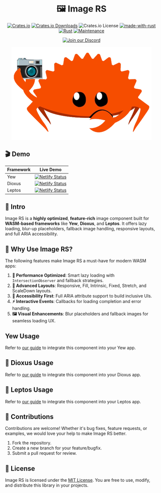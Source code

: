 <div align="center">

# 🖼️ Image RS

[![Crates.io](https://img.shields.io/crates/v/image-rs)](https://crates.io/crates/image-rs)
[![Crates.io Downloads](https://img.shields.io/crates/d/image-rs)](https://crates.io/crates/image-rs)
![Crates.io License](https://img.shields.io/crates/l/image-rs)
[![made-with-rust](https://img.shields.io/badge/Made%20with-Rust-1f425f.svg?logo=rust&logoColor=white)](https://www.rust-lang.org/)
[![Rust](https://img.shields.io/badge/Rust-1.85%2B-blue.svg)](https://www.rust-lang.org)
[![Maintenance](https://img.shields.io/badge/Maintained%3F-yes-green.svg)](https://github.com/wiseaidev)

[![Join our Discord](https://dcbadge.limes.pink/api/server/b5JbvHW5nv)](https://discord.gg/b5JbvHW5nv)

<!-- absolute url for docs.rs cause assets is excluded from crate -->
![logo](https://raw.githubusercontent.com/opensass/image-rs/refs/heads/main/assets/logo.webp)

</div>

## 🎬 Demo

| Framework | Live Demo |
| --- | --- |
| Yew | [![Netlify Status](https://api.netlify.com/api/v1/badges/a0efc7e9-f20e-4dd9-93e1-c8f4fde7506f/deploy-status)](https://image-rs.netlify.app) |
| Dioxus | [![Netlify Status](https://api.netlify.com/api/v1/badges/a0efc7e9-f20e-4dd9-93e1-c8f4fde7506f/deploy-status)](https://image-dio.netlify.app) |
| Leptos | [![Netlify Status](https://api.netlify.com/api/v1/badges/a0efc7e9-f20e-4dd9-93e1-c8f4fde7506f/deploy-status)](https://image-lep.netlify.app) |

## 📜 Intro

Image RS is a **highly optimized**, **feature-rich** image component built for **WASM-based frameworks** like **Yew**, **Dioxus**, and **Leptos**. It offers lazy loading, blur-up placeholders, fallback image handling, responsive layouts, and full ARIA accessibility.

## 🤔 Why Use Image RS?

The following features make Image RS a must-have for modern WASM apps:

1. **🚀 Performance Optimized**: Smart lazy loading with `IntersectionObserver` and fallback strategies.
1. **🎨 Advanced Layouts**: Responsive, Fill, Intrinsic, Fixed, Stretch, and ScaleDown layouts.
1. **🧩 Accessibility First**: Full ARIA attribute support to build inclusive UIs.
1. **⚡ Interactive Events**: Callbacks for loading completion and error handling.
1. **🖼️ Visual Enhancements**: Blur placeholders and fallback images for seamless loading UX.

## Yew Usage

<!-- absolute url for docs.rs cause YEW.md is not included in crate -->
Refer to [our guide](https://github.com/opensass/image-rs/blob/main/YEW.md) to integrate this component into your Yew app.

## 🧬 Dioxus Usage

<!-- absolute url for docs.rs cause DIOXUS.md is not included in crate -->
Refer to [our guide](https://github.com/opensass/image-rs/blob/main/DIOXUS.md) to integrate this component into your Dioxus app.

## 🌱 Leptos Usage

<!-- absolute url for docs.rs cause LEPTOS.md is not included in crate -->
Refer to [our guide](https://github.com/opensass/image-rs/blob/main/LEPTOS.md) to integrate this component into your Leptos app.

## 🤝 Contributions

Contributions are welcome! Whether it's bug fixes, feature requests, or examples, we would love your help to make Image RS better.

1. Fork the repository.
1. Create a new branch for your feature/bugfix.
1. Submit a pull request for review.

## 📜 License

Image RS is licensed under the [MIT License](LICENSE). You are free to use, modify, and distribute this library in your projects.
